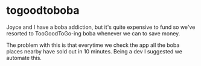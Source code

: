 # togoodtoboba
Joyce and I have a boba addiction, but it's quite expensive to fund so we've resorted to TooGoodToGo-ing boba whenever we can to save money.

The problem with this is that everytime we check the app all the boba places nearby have sold out in 10 minutes. Being a dev I suggested we automate this.
